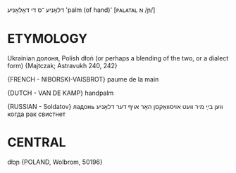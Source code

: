 דלאָניע
־ס
די
דאָלאָניע
'palm (of hand)'
[ᴘᴀʟᴀᴛᴀʟ ɴ /ɲ/‎]‎

ETYMOLOGY
===========
Ukrainian долоня, Polish dłoń (or perhaps a blending of the two, or a dialect form)
{Majtczak; Astravukh 240, 242}

{FRENCH - NIBORSKI-VAISBROT}
paume de la main

{DUTCH - VAN DE KAMP}
handpalm

{RUSSIAN - Soldatov}
ладонь
ווען בײַ מיר וועט אויסוואַקסן האָר אויף דער דלאָניע
когда рак свистнет

CENTRAL
========

dɫɔɲ {POLAND, Wolbrom, 50196}